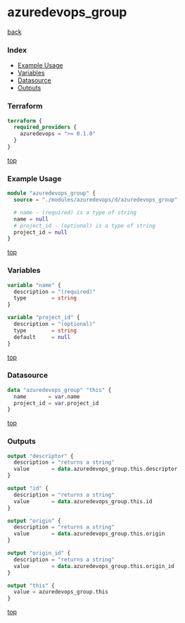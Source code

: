 # azuredevops_group

[back](../azuredevops.md)

### Index

- [Example Usage](#example-usage)
- [Variables](#variables)
- [Datasource](#datasource)
- [Outputs](#outputs)

### Terraform

```terraform
terraform {
  required_providers {
    azuredevops = ">= 0.1.0"
  }
}
```

[top](#index)

### Example Usage

```terraform
module "azuredevops_group" {
  source = "./modules/azuredevops/d/azuredevops_group"

  # name - (required) is a type of string
  name = null
  # project_id - (optional) is a type of string
  project_id = null
}
```

[top](#index)

### Variables

```terraform
variable "name" {
  description = "(required)"
  type        = string
}

variable "project_id" {
  description = "(optional)"
  type        = string
  default     = null
}
```

[top](#index)

### Datasource

```terraform
data "azuredevops_group" "this" {
  name       = var.name
  project_id = var.project_id
}
```

[top](#index)

### Outputs

```terraform
output "descriptor" {
  description = "returns a string"
  value       = data.azuredevops_group.this.descriptor
}

output "id" {
  description = "returns a string"
  value       = data.azuredevops_group.this.id
}

output "origin" {
  description = "returns a string"
  value       = data.azuredevops_group.this.origin
}

output "origin_id" {
  description = "returns a string"
  value       = data.azuredevops_group.this.origin_id
}

output "this" {
  value = azuredevops_group.this
}
```

[top](#index)